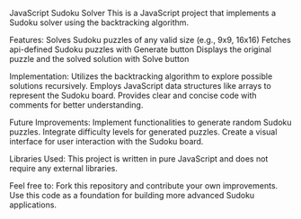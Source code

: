 JavaScript Sudoku Solver
This is a JavaScript project that implements a Sudoku solver using the backtracking algorithm.

Features:
Solves Sudoku puzzles of any valid size (e.g., 9x9, 16x16)
Fetches api-defined Sudoku puzzles with Generate button
Displays the original puzzle and the solved solution with Solve button

Implementation:
Utilizes the backtracking algorithm to explore possible solutions recursively.
Employs JavaScript data structures like arrays to represent the Sudoku board.
Provides clear and concise code with comments for better understanding.

Future Improvements:
Implement functionalities to generate random Sudoku puzzles.
Integrate difficulty levels for generated puzzles.
Create a visual interface for user interaction with the Sudoku board.

Libraries Used:
This project is written in pure JavaScript and does not require any external libraries.

Feel free to:
Fork this repository and contribute your own improvements.
Use this code as a foundation for building more advanced Sudoku applications.
